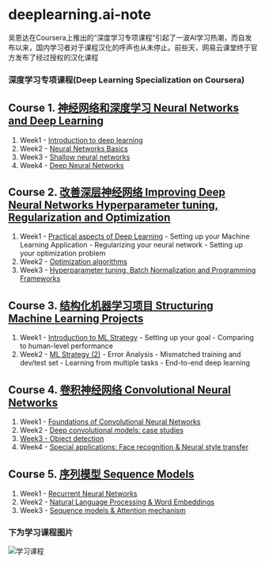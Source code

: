 # deeplearning.ai-note
吴恩达在Coursera上推出的“深度学习专项课程“引起了一波AI学习热潮，而自发布以来，国内学习者对于课程汉化的呼声也从未停止。前些天，网易云课堂终于官方发布了经过授权的汉化课程

### 深度学习专项课程(Deep Learning Specialization on Coursera)




 ## Course 1. [神经网络和深度学习 Neural Networks and Deep Learning](https://www.youtube.com/watch?v=CS4cs9xVecg&list=PLkDaE6sCZn6Ec-XTbcX1uRg2_u4xOEky0)
 
1. Week1 - [Introduction to deep learning]()
2. Week2 - [Neural Networks Basics]()
3. Week3 - [Shallow neural networks]()
4. Week4 - [Deep Neural Networks]()

## Course 2. [改善深层神经网络 Improving Deep Neural Networks Hyperparameter tuning, Regularization and Optimization](https://www.youtube.com/watch?v=1waHlpKiNyY&list=PLkDaE6sCZn6Hn0vK8co82zjQtt3T2Nkqc)

1. Week1 - [Practical aspects of Deep Learning]()
         - Setting up your Machine Learning Application
         - Regularizing your neural network
         - Setting up your optimization problem
2. Week2 - [Optimization algorithms]()
3. Week3 - [Hyperparameter tuning, Batch Normalization and Programming Frameworks]()

## Course 3. [结构化机器学习项目 Structuring Machine Learning Projects](https://www.youtube.com/watch?v=dFX8k1kXhOw&list=PLkDaE6sCZn6E7jZ9sN_xHwSHOdjUxUW_b)

1. Week1 - [Introduction to ML Strategy]()
         - Setting up your goal
         - Comparing to human-level performance
2. Week2 - [ML Strategy (2)]()
         - Error Analysis
         - Mismatched training and dev/test set
         - Learning from multiple tasks
         - End-to-end deep learning
         
 ## Course 4. [卷积神经网络 Convolutional Neural Networks](https://www.youtube.com/watch?v=ArPaAX_PhIs&list=PLkDaE6sCZn6Gl29AoE31iwdVwSG-KnDzF)
 
 1. Week1 - [Foundations of Convolutional Neural Networks]()
 2. Week2 - [Deep convolutional models: case studies]() 
 3. [Week3 - Object detection]() 
 4. Week4 - [Special applications: Face recognition & Neural style transfer]() 


 ## Course 5. [序列模型 Sequence Models](https://www.youtube.com/watch?v=DejHQYAGb7Q&list=PLkDaE6sCZn6F6wUI9tvS_Gw1vaFAx6rd6)
 1. Week1 - [Recurrent Neural Networks]()
 2. Week2 - [Natural Language Processing & Word Embeddings]()
 3. Week3 - [Sequence models & Attention mechanism]()








### 下为学习课程图片

![学习课程](http://ojmcn9nlw.qnssl.com/blog/20170903/220626537.png?imageslim)